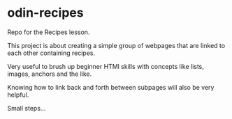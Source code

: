 # odin-recipes
Repo for the Recipes lesson.

This project is about creating a simple group of webpages that are linked
to each other containing recipes.

Very useful to brush up beginner HTMl skills with concepts like lists, images,
anchors and the like.

Knowing how to link back and forth between subpages will also be very helpful.

Small steps...
